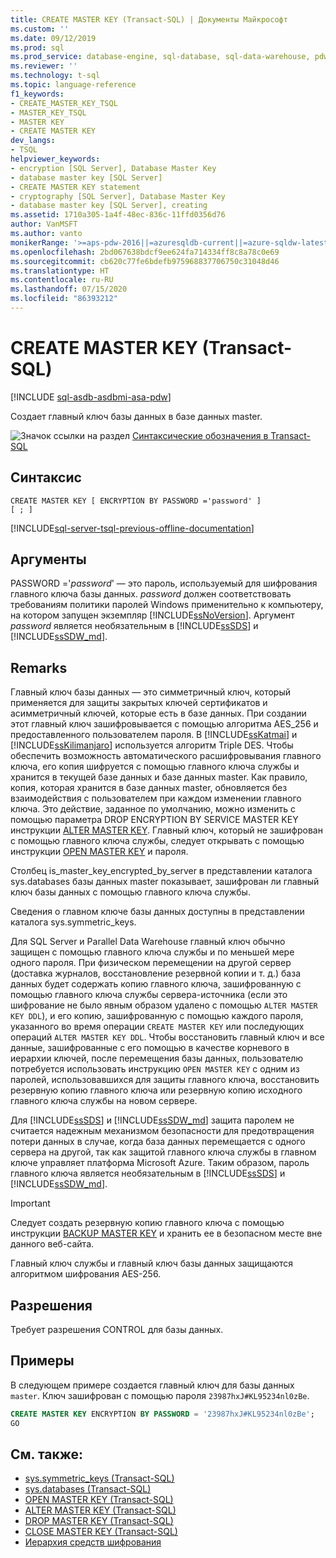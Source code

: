 ```yaml
---
title: CREATE MASTER KEY (Transact-SQL) | Документы Майкрософт
ms.custom: ''
ms.date: 09/12/2019
ms.prod: sql
ms.prod_service: database-engine, sql-database, sql-data-warehouse, pdw
ms.reviewer: ''
ms.technology: t-sql
ms.topic: language-reference
f1_keywords:
- CREATE_MASTER_KEY_TSQL
- MASTER_KEY_TSQL
- MASTER KEY
- CREATE MASTER KEY
dev_langs:
- TSQL
helpviewer_keywords:
- encryption [SQL Server], Database Master Key
- database master key [SQL Server]
- CREATE MASTER KEY statement
- cryptography [SQL Server], Database Master Key
- database master key [SQL Server], creating
ms.assetid: 1710a305-1a4f-48ec-836c-11ffd0356d76
author: VanMSFT
ms.author: vanto
monikerRange: '>=aps-pdw-2016||=azuresqldb-current||=azure-sqldw-latest||>=sql-server-2016||=sqlallproducts-allversions||>=sql-server-linux-2017||=azuresqldb-mi-current'
ms.openlocfilehash: 2bd067638bdcf9ee624fa714334ff8c8a78c0e69
ms.sourcegitcommit: cb620c77fe6bdefb975968837706750c31048d46
ms.translationtype: HT
ms.contentlocale: ru-RU
ms.lasthandoff: 07/15/2020
ms.locfileid: "86393212"
---
```

# <a name="create-master-key-transact-sql"></a>CREATE MASTER KEY (Transact-SQL)

[!INCLUDE [sql-asdb-asdbmi-asa-pdw](../../includes/applies-to-version/sql-asdb-asdbmi-asa-pdw.md)]

Создает главный ключ базы данных в базе данных master.

![Значок ссылки на раздел](../../database-engine/configure-windows/media/topic-link.gif "Значок ссылки на раздел") [Синтаксические обозначения в Transact-SQL](../../t-sql/language-elements/transact-sql-syntax-conventions-transact-sql.md)

## <a name="syntax"></a>Синтаксис

```syntaxsql
CREATE MASTER KEY [ ENCRYPTION BY PASSWORD ='password' ]
[ ; ]
```

[!INCLUDE[sql-server-tsql-previous-offline-documentation](../../includes/sql-server-tsql-previous-offline-documentation.md)]

## <a name="arguments"></a>Аргументы

PASSWORD ='*password*' — это пароль, используемый для шифрования главного ключа базы данных. *password* должен соответствовать требованиям политики паролей Windows применительно к компьютеру, на котором запущен экземпляр [!INCLUDE[ssNoVersion](../../includes/ssnoversion-md.md)]. Аргумент *password* является необязательным в [!INCLUDE[ssSDS](../../includes/sssds-md.md)] и [!INCLUDE[ssSDW_md](../../includes/sssdw-md.md)].

## <a name="remarks"></a>Remarks

Главный ключ базы данных — это симметричный ключ, который применяется для защиты закрытых ключей сертификатов и асимметричный ключей, которые есть в базе данных. При создании этот главный ключ зашифровывается с помощью алгоритма AES_256 и предоставленного пользователем пароля. В [!INCLUDE[ssKatmai](../../includes/sskatmai-md.md)] и [!INCLUDE[ssKilimanjaro](../../includes/sskilimanjaro-md.md)] используется алгоритм Triple DES. Чтобы обеспечить возможность автоматического расшифровывания главного ключа, его копия шифруется с помощью главного ключа службы и хранится в текущей базе данных и базе данных master. Как правило, копия, которая хранится в базе данных master, обновляется без взаимодействия с пользователем при каждом изменении главного ключа. Это действие, заданное по умолчанию, можно изменить с помощью параметра DROP ENCRYPTION BY SERVICE MASTER KEY инструкции [ALTER MASTER KEY](../../t-sql/statements/alter-master-key-transact-sql.md). Главный ключ, который не зашифрован с помощью главного ключа службы, следует открывать с помощью инструкции [OPEN MASTER KEY](../../t-sql/statements/open-master-key-transact-sql.md) и пароля.

Столбец is_master_key_encrypted_by_server в представлении каталога sys.databases базы данных master показывает, зашифрован ли главный ключ базы данных с помощью главного ключа службы.

Сведения о главном ключе базы данных доступны в представлении каталога sys.symmetric_keys.

Для SQL Server и Parallel Data Warehouse главный ключ обычно защищен с помощью главного ключа службы и по меньшей мере одного пароля. При физическом перемещении на другой сервер (доставка журналов, восстановление резервной копии и т. д.) база данных будет содержать копию главного ключа, зашифрованную с помощью главного ключа службы сервера-источника (если это шифрование не было явным образом удалено с помощью `ALTER MASTER KEY DDL`), и его копию, зашифрованную с помощью каждого пароля, указанного во время операции `CREATE MASTER KEY` или последующих операций `ALTER MASTER KEY DDL`. Чтобы восстановить главный ключ и все данные, зашифрованные с его помощью в качестве корневого в иерархии ключей, после перемещения базы данных, пользователю потребуется использовать инструкцию `OPEN MASTER KEY` с одним из паролей, использовавшихся для защиты главного ключа, восстановить резервную копию главного ключа или резервную копию исходного главного ключа службы на новом сервере.

Для [!INCLUDE[ssSDS](../../includes/sssds-md.md)] и [!INCLUDE[ssSDW_md](../../includes/sssdw-md.md)] защита паролем не считается надежным механизмом безопасности для предотвращения потери данных в случае, когда база данных перемещается с одного сервера на другой, так как защитой главного ключа службы в главном ключе управляет платформа Microsoft Azure. Таким образом, пароль главного ключа является необязательным в [!INCLUDE[ssSDS](../../includes/sssds-md.md)] и [!INCLUDE[ssSDW_md](../../includes/sssdw-md.md)].

> [!IMPORTANT]
> Следует создать резервную копию главного ключа с помощью инструкции [BACKUP MASTER KEY](../../t-sql/statements/backup-master-key-transact-sql.md) и хранить ее в безопасном месте вне данного веб-сайта.

Главный ключ службы и главный ключ базы данных защищаются алгоритмом шифрования AES-256.

## <a name="permissions"></a>Разрешения

Требует разрешения CONTROL для базы данных.

## <a name="examples"></a>Примеры

В следующем примере создается главный ключ для базы данных `master`. Ключ зашифрован с помощью пароля `23987hxJ#KL95234nl0zBe`.

```sql
CREATE MASTER KEY ENCRYPTION BY PASSWORD = '23987hxJ#KL95234nl0zBe';
GO
```

## <a name="see-also"></a>См. также:

- [sys.symmetric_keys &#40;Transact-SQL&#41;](../../relational-databases/system-catalog-views/sys-symmetric-keys-transact-sql.md)
- [sys.databases (Transact-SQL)](../../relational-databases/system-catalog-views/sys-databases-transact-sql.md)
- [OPEN MASTER KEY &#40;Transact-SQL&#41;](../../t-sql/statements/open-master-key-transact-sql.md)
- [ALTER MASTER KEY &#40;Transact-SQL&#41;](../../t-sql/statements/alter-master-key-transact-sql.md)
- [DROP MASTER KEY &#40;Transact-SQL&#41;](../../t-sql/statements/drop-master-key-transact-sql.md)
- [CLOSE MASTER KEY &#40;Transact-SQL&#41;](../../t-sql/statements/close-master-key-transact-sql.md)
- [Иерархия средств шифрования](../../relational-databases/security/encryption/encryption-hierarchy.md)
